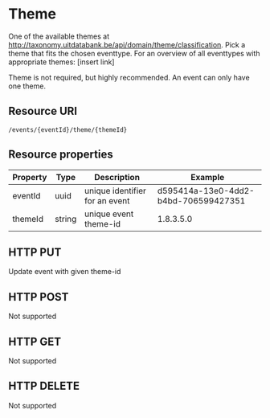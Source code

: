 ---
---

# Theme

One of the available themes at http://taxonomy.uitdatabank.be/api/domain/theme/classification. Pick a theme that fits the chosen eventtype. For an overview of all eventtypes with appropriate themes: [insert link]

Theme is not required, but highly recommended. An event can only have one theme.

## Resource URI

```
/events/{eventId}/theme/{themeId}
```

## Resource properties

| Property	| Type | Description | Example |
|--|--|--|--|
| eventId	| uuid | unique identifier for an event | d595414a-13e0-4dd2-b4bd-706599427351 |
| themeId	| string | unique event theme-id | 1.8.3.5.0 |

## HTTP PUT

Update event with given theme-id

## HTTP POST

Not supported

## HTTP GET

Not supported

## HTTP DELETE

Not supported